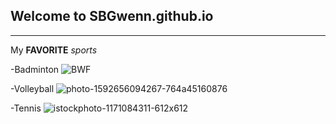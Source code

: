 ## Welcome to SBGwenn.github.io
___
My **FAVORITE** *sports*

 -Badminton
![BWF](https://user-images.githubusercontent.com/118243695/202085324-248920ce-b2ef-417d-b677-88dab3adcf9a.jpg)

 -Volleyball
![photo-1592656094267-764a45160876](https://user-images.githubusercontent.com/118243695/202085743-f042639c-c49a-46d9-846d-c0792ef96dc4.jpg)

 -Tennis
 ![istockphoto-1171084311-612x612](https://user-images.githubusercontent.com/118243695/202086147-4548d723-a794-49db-a4f2-54878d5acb5c.jpg)
